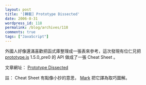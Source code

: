 ```yaml
---
layout: post
title: '[轉載] Prototype Dissected'
date: 2006-8-31
wordpress_id: 118
permalink: /blog/archives/118
comments: true
tags: ["JavaScript"]
---
```


外國人好像還滿喜歡把函式庫整理成一張表來參考，這次發現有位仁兄把 [prototype.js](http://prototype.conio.net/) 1.5.0_pre0 的 API 做成了一張 Cheat Sheet 。 

文章網址： [Prototype Dissected](http://www.snook.ca/archives/000531.php)

註： Cheat Sheet 有點像小抄的意思， [Mark](http://blog.markplace.net/marks_place/1/2006/06/17/102) 把它譯為取巧圖解。 
